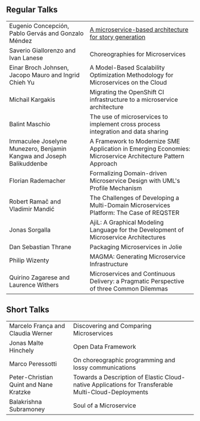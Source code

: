 
## Regular Talks

<table class="table table-hover">

<tr><td class="text-muted col-xs-4">Eugenio Concepción, Pablo Gervás and Gonzalo Méndez </td>
<td><a href="/papers/empty_paper.pdf">
<span class="paper"></span>
A microservice-based architecture for story generation
</a></td></tr>

<tr><td class="text-muted">Saverio Giallorenzo and Ivan Lanese</td>
<td>Choreographies for Microservices</td></tr>

<tr><td class="text-muted">Einar Broch Johnsen, Jacopo Mauro and Ingrid Chieh Yu</td>
<td>A Model-Based Scalability Optimization Methodology for Microservices on the Cloud</td></tr>

<tr><td class="text-muted">Michail Kargakis</td>
<td>Migrating the OpenShift CI infrastructure to a microservice architecture</td></tr>

<tr><td class="text-muted">Balint Maschio</td>
<td>The use of microservices to implement cross process integration and data sharing</td></tr>

<tr><td class="text-muted">Immaculee Joselyne Munezero, Benjamin Kangwa and Joseph Balikuddenbe</td>
<td>A Framework to Modernize SME Application in Emerging Economies: Microservice Architecture Pattern Approach</td></tr>

<tr><td class="text-muted">Florian Rademacher</td>
<td>Formalizing Domain-driven Microservice Design with UML's Profile Mechanism</td></tr>

<tr><td class="text-muted " >Robert Ramač and Vladimir Mandić</td>
<td>The Challenges of Developing a Multi-Domain Microservices Platform: The Case of REQSTER</td></tr>

<tr><td class="text-muted">Jonas Sorgalla</td>
<td>AjiL: A Graphical Modeling Language for the Development of Microservice Architectures</td></tr>

<tr><td class="text-muted">Dan Sebastian Thrane</td>
<td>Packaging Microservices in Jolie</td></tr>

<tr><td class="text-muted">Philip Wizenty</td>
<td>MAGMA: Generating Microservice Infrastructure</td></tr>

<tr><td class="text-muted">Quirino Zagarese and Laurence Withers</td>
<td>Microservices and Continuous Delivery: a Pragmatic Perspective of three Common Dilemmas</td></tr>

</table>

## Short Talks

<table class="table table-hover">

<tr><td class="text-muted col-xs-4">Marcelo França and Claudia Werner</td>
<td>Discovering and Comparing Microservices</td></tr>

<tr><td class="text-muted">Jonas Malte Hinchely</td>
<td>Open Data Framework</td></tr>

<tr><td class="text-muted">Marco Peressotti</td>
<td>On choreographic programming and lossy communications</td></tr>

<tr><td class="text-muted">Peter-Christian Quint and Nane Kratzke</td>
<td>Towards a Description of Elastic Cloud-native Applications for Transferable Multi-Cloud-Deployments</td></tr>

<tr><td class="text-muted">Balakrishna Subramoney</td>
<td>Soul of a Microservice</td></tr>

</table>
